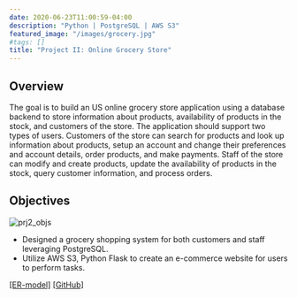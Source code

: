 ```yaml
---
date: 2020-06-23T11:00:59-04:00
description: "Python | PostgreSQL | AWS S3"
featured_image: "/images/grocery.jpg"
#tags: []
title: "Project II: Online Grocery Store"
---
```

## Overview
The goal is to build an US online grocery store application using a database backend to store information about products, availability of products in the stock, and customers of the store. The application should support two types of users. Customers of the store can search for products and look up information about products, setup an account and change their preferences and account details, order products, and make payments. Staff of the store can modify and create products, update the availability of products in the stock, query customer information, and process orders.


## Objectives
![prj2_objs](/images/prj2_objs2.png)

* Designed a grocery shopping system for both customers and staff leveraging PostgreSQL.
* Utilize AWS S3, Python Flask to create an e-commerce website for users to perform tasks.

[[ER-model]](https://github.com/A-Y-Yang/CS-425-Online-Grocery-Store-App-master/raw/master/cs425%20Final%20Project-ER.pdf) [[GitHub]](https://github.com/A-Y-Yang/CS-425-Online-Grocery-Store-App-master)
